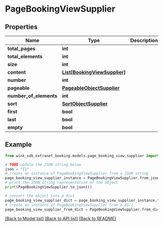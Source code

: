 # PageBookingViewSupplier


## Properties

Name | Type | Description | Notes
------------ | ------------- | ------------- | -------------
**total_pages** | **int** |  | [optional] 
**total_elements** | **int** |  | [optional] 
**size** | **int** |  | [optional] 
**content** | [**List[BookingViewSupplier]**](BookingViewSupplier.md) |  | [optional] 
**number** | **int** |  | [optional] 
**pageable** | [**PageableObjectSupplier**](PageableObjectSupplier.md) |  | [optional] 
**number_of_elements** | **int** |  | [optional] 
**sort** | [**SortObjectSupplier**](SortObjectSupplier.md) |  | [optional] 
**first** | **bool** |  | [optional] 
**last** | **bool** |  | [optional] 
**empty** | **bool** |  | [optional] 

## Example

```python
from wink_sdk_extranet_booking.models.page_booking_view_supplier import PageBookingViewSupplier

# TODO update the JSON string below
json = "{}"
# create an instance of PageBookingViewSupplier from a JSON string
page_booking_view_supplier_instance = PageBookingViewSupplier.from_json(json)
# print the JSON string representation of the object
print(PageBookingViewSupplier.to_json())

# convert the object into a dict
page_booking_view_supplier_dict = page_booking_view_supplier_instance.to_dict()
# create an instance of PageBookingViewSupplier from a dict
page_booking_view_supplier_from_dict = PageBookingViewSupplier.from_dict(page_booking_view_supplier_dict)
```
[[Back to Model list]](../README.md#documentation-for-models) [[Back to API list]](../README.md#documentation-for-api-endpoints) [[Back to README]](../README.md)



